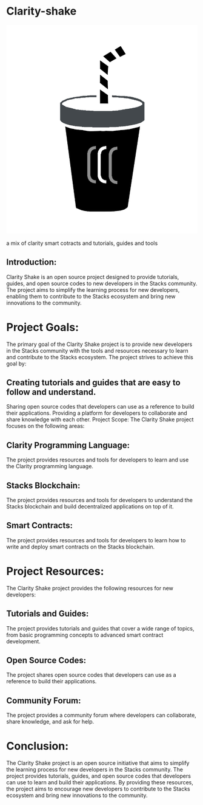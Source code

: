 # Clarity-shake

![](https://github.com/ABRAHAMEKIO/Clarity-shake/blob/main/%20clarityshake1.png)


a mix of clarity smart cotracts and tutorials, guides and tools 

## Introduction:
Clarity Shake is an open source project designed to provide tutorials, guides, and open source codes to new developers in the Stacks community. The project aims to simplify the learning process for new developers, enabling them to contribute to the Stacks ecosystem and bring new innovations to the community.

# Project Goals:
The primary goal of the Clarity Shake project is to provide new developers in the Stacks community with the tools and resources necessary to learn and contribute to the Stacks ecosystem. The project strives to achieve this goal by:

## Creating tutorials and guides that are easy to follow and understand.
Sharing open source codes that developers can use as a reference to build their applications.
Providing a platform for developers to collaborate and share knowledge with each other.
Project Scope:
The Clarity Shake project focuses on the following areas:

## Clarity Programming Language:
The project provides resources and tools for developers to learn and use the Clarity programming language.

## Stacks Blockchain: 
The project provides resources and tools for developers to understand the Stacks blockchain and build decentralized applications on top of it.

## Smart Contracts:
The project provides resources and tools for developers to learn how to write and deploy smart contracts on the Stacks blockchain.

# Project Resources:
The Clarity Shake project provides the following resources for new developers:

## Tutorials and Guides: 
The project provides tutorials and guides that cover a wide range of topics, from basic programming concepts to advanced smart contract development.

## Open Source Codes:
The project shares open source codes that developers can use as a reference to build their applications.

## Community Forum: 
The project provides a community forum where developers can collaborate, share knowledge, and ask for help.

# Conclusion:
The Clarity Shake project is an open source initiative that aims to simplify the learning process for new developers in the Stacks community. The project provides tutorials, guides, and open source codes that developers can use to learn and build their applications. By providing these resources, the project aims to encourage new developers to contribute to the Stacks ecosystem and bring new innovations to the community.
